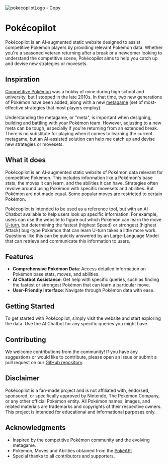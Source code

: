 
![pokecopilotLogo - Copy](https://github.com/rjwignar/pokecopilot/assets/78163326/8a646a84-50dc-4e02-979d-fa71b30104ea)

# Pokécopilot

Pokécopilot is an AI-augmented static website designed to assist competitive 
Pokémon players by providing relevant Pokémon data. Whether you're a seasoned 
veteran returning after a break or a newcomer looking to understand the 
competitive scene, Pokécopilot aims to help you catch up and devise new 
strategies or movesets.

## Inspiration

[Competitive Pokémon](https://en.wikipedia.org/wiki/Pok%C3%A9mon_competitive_play) 
was a hobby of mine during high school and university, but I stopped in the 
late 2010s. In that time, two new generations of Pokémon have been added, 
along with a new [metagame](https://en.wikipedia.org/wiki/Metagame) (set of 
most-effective strategies that most players employ).

Understanding the metagame, or "meta", is important when designing, building and battling with 
your Pokémon team. However, adjusting to a new meta can be tough, especially if 
you're returning from an extended break. There is no substitute for playing 
when it comes to learning the current metagame, but an AI-assisted solution can 
help me catch up and devise new strategies or movesets.

## What it does

Pokécopilot is an AI-augmented static website of Pokémon data relevant for 
competitive Pokémon. This includes information like a Pokémon's base stats, the 
moves it can learn, and the abilities it can have. Strategies often revolve 
around using Pokémon with specific movesets and abilities. But Pokémon are not 
made equal. Some popular moves are restricted to certain Pokémon.

Pokécopilot is intended to be used as a reference tool, but with an AI Chatbot 
available to help users look up specific information. For example, users can 
use the website to figure out which Pokémon can learn the move 
[U-turn](https://bulbapedia.bulbagarden.net/wiki/U-turn_(move)), but determining 
the fastest (highest Speed) or strongest (highest Attack) bug-type Pokémon that 
can learn U-turn takes a little more work. Questions like this can be quickly answered by an Large-Language Model
that can retrieve and communicate this information to users.

## Features

- **Comprehensive Pokémon Data**: Access detailed information on Pokémon base 
  stats, moves, and abilities.
- **AI Chatbot Assistance**: Get help with specific queries, such as finding 
  the fastest or strongest Pokémon that can learn a particular move.
- **User-Friendly Interface**: Navigate through Pokémon data with ease.

## Getting Started

To get started with Pokécopilot, simply visit the website and start exploring 
the data. Use the AI Chatbot for any specific queries you might have.

## Contributing

We welcome contributions from the community! If you have any suggestions or 
would like to contribute, please open an issue or submit a pull request on our 
[GitHub repository](https://github.com/rjwignar/pokecopilot).

## Disclaimer

Pokécopilot is a fan-made project and is not affiliated with, endorsed, 
sponsored, or specifically approved by Nintendo, The Pokémon Company, or any 
other official Pokémon entity. All Pokémon names, images, and related 
materials are trademarks and copyrights of their respective owners. This 
project is intended for educational and informational purposes only.

## Acknowledgments

- Inspired by the competitive Pokémon community and the evolving metagame.
- Pokémon, Moves and Abilities obtained from the [PokéAPI](https://pokeapi.co/)
- Special thanks to all contributors and supporters.
